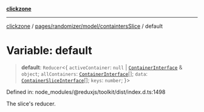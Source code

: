 [**clickzone**](../../../../../README.md)

***

[clickzone](../../../../../README.md) / [pages/randomizer/model/containtersSlice](../README.md) / default

# Variable: default

> **default**: `Reducer`\<\{ `activeContainer`: `null` \| [`ContainerInterface`](../../../../../shared/types/interfaces/ContainerInterface.md) & `object`; `allContainers`: [`ContainerInterface`](../../../../../shared/types/interfaces/ContainerInterface.md)[]; `data`: [`ContainerSliceInterface`](../../../../../shared/types/interfaces/ContainerSliceInterface.md)[]; `keys`: `number`; \}\>

Defined in: node\_modules/@reduxjs/toolkit/dist/index.d.ts:1498

The slice's reducer.

